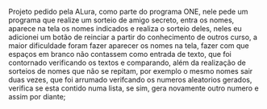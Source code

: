 Projeto pedido pela ALura, como parte do programa ONE, nele pede um programa que realize um sorteio de amigo secreto, entra os nomes, aparece na tela os nomes indicados e realiza o sorteio deles, neles eu adicionei um botão de reinciar a partir do conhecimento de outros curso, a maior dificuldade foram fazer aparecer os nomes na tela, fazer com que espaços em branco não contassem como entrada de texto, que foi contornado verificando
os textos e comparando, além da realização de sorteios de nomes que não se repitam, por exemplo o mesmo nomes sair duas vezes, que foi arrumado verifcando os numeros aleatorios gerados, verifica se esta contido
numa lista, se sim, gera novamente outro numero e assim por diante;
